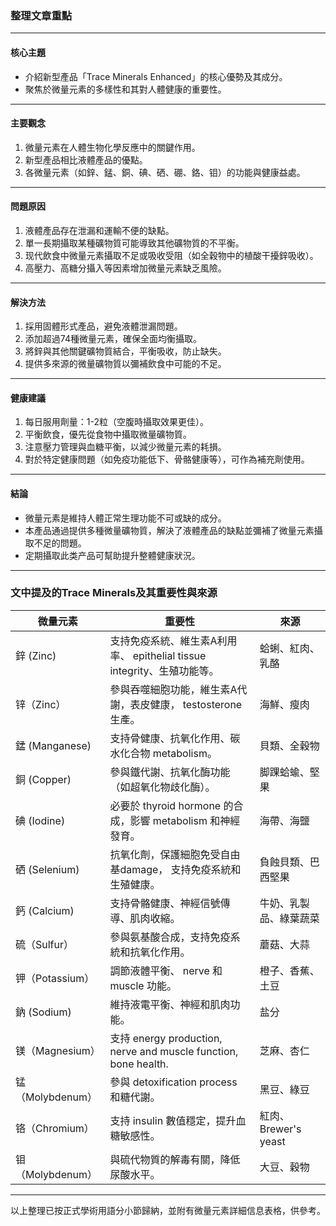 ### 整理文章重點

---

#### **核心主題**
- 介紹新型產品「Trace Minerals Enhanced」的核心優勢及其成分。
- 聚焦於微量元素的多樣性和其對人體健康的重要性。

---

#### **主要觀念**
1. 微量元素在人體生物化學反應中的關鍵作用。
2. 新型產品相比液體產品的優點。
3. 各微量元素（如鋅、錳、銅、碘、硒、硼、鉻、钼）的功能與健康益處。

---

#### **問題原因**
1. 液體產品存在泄漏和運輸不便的缺點。
2. 單一長期攝取某種礦物質可能導致其他礦物質的不平衡。
3. 现代飲食中微量元素攝取不足或吸收受阻（如全穀物中的植酸干擾鋅吸收）。
4. 高壓力、高糖分攝入等因素增加微量元素缺乏風險。

---

#### **解決方法**
1. 採用固體形式產品，避免液體泄漏問題。
2. 添加超過74種微量元素，確保全面均衡攝取。
3. 將鋅與其他關鍵礦物質結合，平衡吸收，防止缺失。
4. 提供多來源的微量礦物質以彌補飲食中可能的不足。

---

#### **健康建議**
1. 每日服用劑量：1-2粒（空腹時攝取效果更佳）。
2. 平衡飲食，優先從食物中攝取微量礦物質。
3. 注意壓力管理與血糖平衡，以減少微量元素的耗損。
4. 對於特定健康問題（如免疫功能低下、骨骼健康等），可作為補充劑使用。

---

#### **結論**
- 微量元素是維持人體正常生理功能不可或缺的成分。
- 本產品通過提供多種微量礦物質，解決了液體產品的缺點並彌補了微量元素攝取不足的問題。
- 定期攝取此类产品可幫助提升整體健康狀況。

---

### **文中提及的Trace Minerals及其重要性與來源**

| **微量元素** | **重要性**                                                                 | **來源**                              |
|--------------|---------------------------------------------------------------------------|--------------------------------------|
| 鋅 (Zinc)    | 支持免疫系統、維生素A利用率、 epithelial tissue integrity、生殖功能等。     | 蛤蜊、紅肉、乳酪                      |
| 锌（Zinc）   | 參與吞噬細胞功能，維生素A代謝，表皮健康， testosterone 生產。                | 海鮮、瘦肉                            |
| 錳 (Manganese)| 支持骨健康、抗氧化作用、碳水化合物 metabolism。                              | 貝類、全穀物                          |
| 銅 (Copper)  | 參與鐵代謝、抗氧化酶功能（如超氧化物歧化酶）。                            | 脚踝蛤蝓、堅果                        |
| 碘 (Iodine)  | 必要於 thyroid hormone 的合成，影響 metabolism 和神經發育。                  | 海帶、海鹽                            |
| 硒 (Selenium)| 抗氧化劑，保護細胞免受自由基damage， 支持免疫系統和生殖健康。              | 負蝕貝類、巴西堅果                    |
| 鈣 (Calcium)  | 支持骨骼健康、神經信號傳導、肌肉收縮。                                  | 牛奶、乳製品、綠葉蔬菜                |
| 硫（Sulfur） | 參與氨基酸合成，支持免疫系統和抗氧化作用。                              | 蘑菇、大蒜                            |
| 钾（Potassium）| 調節液體平衡、 nerve 和 muscle 功能。                                      | 橙子、香蕉、土豆                      |
| 鈉 (Sodium)   | 維持液電平衡、神經和肌肉功能。                                          | 盐分                                  |
| 镁（Magnesium）| 支持 energy production, nerve and muscle function, bone health.             | 芝麻、杏仁                            |
| 锰（Molybdenum）| 參與 detoxification process 和糖代謝。                               | 黑豆、綠豆                            |
| 铬（Chromium）| 支持 insulin 數值穩定，提升血糖敏感性。                                 | 紅肉、 Brewer's yeast                  |
| 钼（Molybdenum）| 與硫代物質的解毒有關，降低尿酸水平。                                  | 大豆、穀物                            |

---

以上整理已按正式學術用語分小節歸納，並附有微量元素詳細信息表格，供參考。